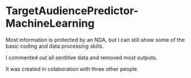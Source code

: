 # TargetAudiencePredictor-MachineLearning

Most information is protected by an NDA, but I can still show some of the basic coding and data processing skills.

I commented out all sentitive data and removed most outputs.

It was created in colaboration with three other people.
